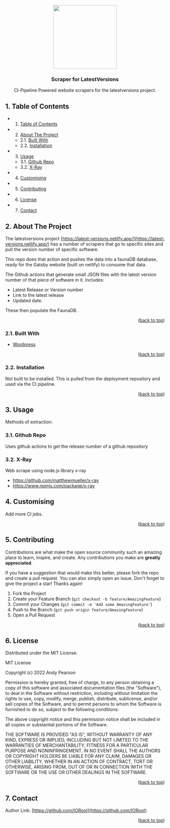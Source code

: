 
<div id="top"></div>

<div align="center">

<img src="https://svg-rewriter.sachinraja.workers.dev/?url=https%3A%2F%2Fcdn.jsdelivr.net%2Fnpm%2F%40mdi%2Fsvg%406.7.96%2Fsvg%2Fspider-thread.svg&fill=%2378716C&width=200px&height=200px" style="width:200px;"/>

<h3 align="center">Scraper for LatestVersions</h3>

<p align="center">
    CI-Pipeline Powered website scrapers for the latestversions project.
</p>    
</div>

##  1. <a name='TableofContents'></a>Table of Contents

* 1. [Table of Contents](#TableofContents)
* 2. [About The Project](#AboutTheProject)
	* 2.1. [Built With](#BuiltWith)
	* 2.2. [Installation](#Installation)
* 3. [Usage](#Usage)
	* 3.1. [Github Repo](#GithubRepo)
	* 3.2. [X-Ray](#X-Ray)
* 4. [Customising](#Customising)
* 5. [Contributing](#Contributing)
* 6. [License](#License)
* 7. [Contact](#Contact)


##  2. <a name='AboutTheProject'></a>About The Project

The latestversions project [https://latest-versions.netlify.app/](https://latest-versions.netlify.app/) has a number of scrapers that go to specific sites and pull the version number of specific software. 

This repo does that action and pushes the data into a faunaDB database, ready for the Gatsby website (built on netlify) to consume that data.

The Github actions that generate small JSON files with the latest version number of that piece of software in it.
Includes:

- Latest Release or Version number
- Link to the latest release
- Updated date.

These then populate the FaunaDB.

<p align="right">(<a href="#top">back to top</a>)</p>



###  2.1. <a name='BuiltWith'></a>Built With

* [Wordpress](https://wordpress.org/)

<p align="right">(<a href="#top">back to top</a>)</p>



###  2.2. <a name='Installation'></a>Installation

Not built to be installed. This is pulled from the deployment repository and used via the CI pipeline.

<p align="right">(<a href="#top">back to top</a>)</p>

##  3. <a name='Usage'></a>Usage

Methods of extraction:

###  3.1. <a name='GithubRepo'></a>Github Repo 
Uses github actions to get the release number of a github repository

###  3.2. <a name='X-Ray'></a>X-Ray 
Web scrape using node.js library x-ray
- https://github.com/matthewmueller/x-ray
- https://www.npmjs.com/package/x-ray


##  4. <a name='Customising'></a>Customising

Add more CI jobs.

<p align="right">(<a href="#top">back to top</a>)</p>


##  5. <a name='Contributing'></a>Contributing

Contributions are what make the open source community such an amazing place to learn, inspire, and create. Any contributions you make are **greatly appreciated**.

If you have a suggestion that would make this better, please fork the repo and create a pull request. You can also simply open an issue.
Don't forget to give the project a star! Thanks again!

1. Fork the Project
2. Create your Feature Branch (`git checkout -b feature/AmazingFeature`)
3. Commit your Changes (`git commit -m 'Add some AmazingFeature'`)
4. Push to the Branch (`git push origin feature/AmazingFeature`)
5. Open a Pull Request

<p align="right">(<a href="#top">back to top</a>)</p>



##  6. <a name='License'></a>License

Distributed under the MIT License.

MIT License

Copyright (c) 2022 Andy Pearson

Permission is hereby granted, free of charge, to any person obtaining a copy
of this software and associated documentation files (the "Software"), to deal
in the Software without restriction, including without limitation the rights
to use, copy, modify, merge, publish, distribute, sublicense, and/or sell
copies of the Software, and to permit persons to whom the Software is
furnished to do so, subject to the following conditions:

The above copyright notice and this permission notice shall be included in all
copies or substantial portions of the Software.

THE SOFTWARE IS PROVIDED "AS IS", WITHOUT WARRANTY OF ANY KIND, EXPRESS OR
IMPLIED, INCLUDING BUT NOT LIMITED TO THE WARRANTIES OF MERCHANTABILITY,
FITNESS FOR A PARTICULAR PURPOSE AND NONINFRINGEMENT. IN NO EVENT SHALL THE
AUTHORS OR COPYRIGHT HOLDERS BE LIABLE FOR ANY CLAIM, DAMAGES OR OTHER
LIABILITY, WHETHER IN AN ACTION OF CONTRACT, TORT OR OTHERWISE, ARISING FROM,
OUT OF OR IN CONNECTION WITH THE SOFTWARE OR THE USE OR OTHER DEALINGS IN THE
SOFTWARE.

<p align="right">(<a href="#top">back to top</a>)</p>



##  7. <a name='Contact'></a>Contact

Author Link: [https://github.com/IORoot](https://github.com/IORoot)

<p align="right">(<a href="#top">back to top</a>)</p>
